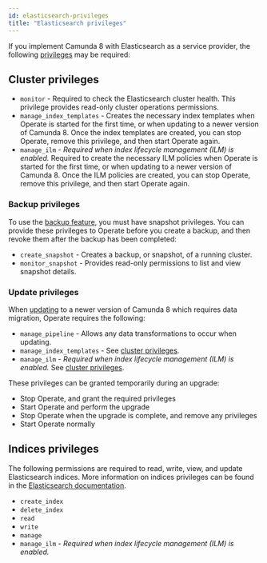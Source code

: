```yaml
---
id: elasticsearch-privileges
title: "Elasticsearch privileges"
---
```


If you implement Camunda 8 with Elasticsearch as a service provider, the following [privileges](https://www.elastic.co/guide/en/elasticsearch/reference/current/security-privileges.html) may be required:

## Cluster privileges

- `monitor` - Required to check the Elasticsearch cluster health. This privilege provides read-only cluster operations permissions.
- `manage_index_templates` - Creates the necessary index templates when Operate is started for the first time, or when updating to a newer version of Camunda 8. Once the index templates are created, you can stop Operate, remove this privilege, and then start Operate again.
- `manage_ilm` - _Required when index lifecycle management (ILM) is enabled._ Required to create the necessary ILM policies when Operate is started for the first time, or when updating to a newer version of Camunda 8. Once the ILM policies are created, you can stop Operate, remove this privilege, and then start Operate again.

### Backup privileges

To use the [backup feature](/self-managed/operational-guides/backup-restore/backup-and-restore.md), you must have snapshot privileges. You can provide these privileges to Operate before you create a backup, and then revoke them after the backup has been completed:

- `create_snapshot` - Creates a backup, or snapshot, of a running cluster.
- `monitor_snapshot` - Provides read-only permissions to list and view snapshot details.

### Update privileges

When [updating](/self-managed/operational-guides/update-guide/introduction.md) to a newer version of Camunda 8 which requires data migration, Operate requires the following:

- `manage_pipeline` - Allows any data transformations to occur when updating.
- `manage_index_templates` - See [cluster privileges](#cluster-privileges).
- `manage_ilm` - _Required when index lifecycle management (ILM) is enabled._ See [cluster privileges](#cluster-privileges).

These privileges can be granted temporarily during an upgrade:

- Stop Operate, and grant the required privileges
- Start Operate and perform the upgrade
- Stop Operate when the upgrade is complete, and remove any privileges
- Start Operate normally

## Indices privileges

The following permissions are required to read, write, view, and update Elasticsearch indices. More information on indices privileges can be found in the [Elasticsearch documentation](https://www.elastic.co/guide/en/elasticsearch/reference/current/security-privileges.html#privileges-list-indices).

- `create_index`
- `delete_index`
- `read`
- `write`
- `manage`
- `manage_ilm` - _Required when index lifecycle management (ILM) is enabled._
